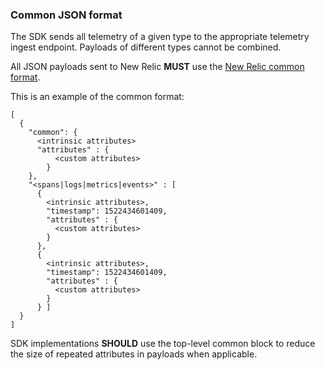 ### Common JSON format

The SDK sends all telemetry of a given type to the appropriate telemetry ingest endpoint. Payloads of different types cannot be combined.

All JSON payloads sent to New Relic **MUST** use the [New Relic common format](https://source.datanerd.us/ingest/ingest-specs/blob/master/nrCommonFormat.md).

This is an example of the common format:

```
[
  {
    "common": {
      <intrinsic attributes>
      "attributes" : {
          <custom attributes>
        }
    },
    "<spans|logs|metrics|events>" : [
      {
        <intrinsic attributes>,
        "timestamp": 1522434601409,
        "attributes" : {
          <custom attributes>
        }
      },
      {
        <intrinsic attributes>,
        "timestamp": 1522434601409,
        "attributes" : {
          <custom attributes>
        }
      } ]
  }
]
```

SDK implementations **SHOULD** use the top-level common block to reduce the size of repeated attributes in payloads when applicable.
